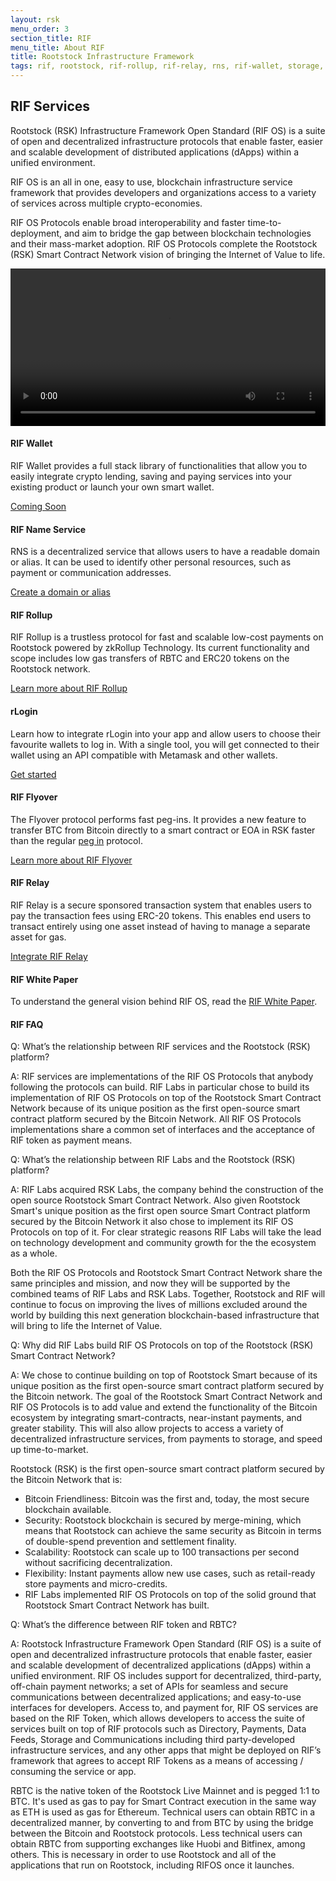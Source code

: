 ```yaml
---
layout: rsk
menu_order: 3
section_title: RIF
menu_title: About RIF
title: Rootstock Infrastructure Framework
tags: rif, rootstock, rif-rollup, rif-relay, rns, rif-wallet, storage, node, sdk, libraries, infrastructure, protocols, mvp, design, rbtc, defi, decentralized, quick-start, guides, tutorial, networks, dapps, tools, rsk, ethereum, smart-contracts, install, get-started, how-to, mainnet, testnet, contracts, wallets, web3, crypto
---
```


## RIF Services

Rootstock (RSK) Infrastructure Framework Open Standard (RIF OS) is a suite of open and decentralized infrastructure protocols that enable faster, easier and scalable development of distributed applications (dApps) within a unified environment.

RIF OS is an all in one, easy to use, blockchain infrastructure service framework that provides developers and organizations access to a variety of services across multiple crypto-economies.

RIF OS Protocols enable broad interoperability and faster time-to-deployment, and aim to bridge the gap between blockchain technologies and their mass-market adoption. RIF OS Protocols complete the Rootstock (RSK) Smart Contract Network vision of bringing the Internet of Value to life.

<div class="video-container">
  <video style="width: 100%" controls src="https://cdn.rifos.org/home_video.mp4"></video>
</div>

#### RIF Wallet

RIF Wallet provides a full stack library of functionalities that allow you to easily integrate crypto lending, saving and paying services into your existing product or launch your own smart wallet.

<div class="btn-container">
  <span></span>
    <a class="green" href="../rif/">Coming Soon</a>
</div>

#### RIF Name Service

RNS is a decentralized service that allows users to have a readable domain or alias. It can be used to identify other personal resources, such as payment or communication addresses.

<div class="btn-container">
  <span></span>
    <a class="green" href="../rif/rns/">Create a domain or alias</a>
</div>

#### RIF Rollup

RIF Rollup is a trustless protocol for fast and scalable low-cost payments on Rootstock powered by zkRollup Technology. Its current functionality and scope includes low gas transfers of RBTC and ERC20 tokens on the Rootstock network.

<div class="btn-container">
  <span></span>
    <a class="green" href="../rif/rollup">Learn more about RIF Rollup</a>
</div>

#### rLogin

Learn how to integrate rLogin into your app and allow users to choose their favourite wallets to log in. With a single tool, you will get connected to their wallet using an API compatible with Metamask and other wallets.

<div class="btn-container">
  <span></span>
    <a class="green" href="../rif/rlogin/">Get started</a>
</div>

#### RIF Flyover

The Flyover protocol performs fast peg-ins. It provides a new feature to transfer BTC from Bitcoin directly to a smart contract or EOA in RSK faster than the regular [peg in](../rsk/architecture/powpeg/) protocol.

<div class="btn-container">
  <span></span>
    <a class="green" href="../guides/flyover/">Learn more about RIF Flyover</a>
</div>

#### RIF Relay

RIF Relay is a secure sponsored transaction system that enables users to pay the transaction fees using ERC-20 tokens. This enables end users to transact entirely using one asset instead of having to manage a separate asset for gas.

<div class="btn-container">
  <span></span>
    <a class="green" href="../rif/relay/">Integrate RIF Relay</a>
</div>

#### RIF White Paper

To understand the general vision behind RIF OS, read the [RIF White Paper](https://rif.technology/static/add903ce229a6f45a606cd78b028cf9e/RIF-whitepaper-V2.pdf).

#### RIF FAQ

Q: What’s the relationship between RIF services and the Rootstock (RSK) platform?

A: RIF services are implementations of the RIF OS Protocols that anybody following the protocols can build. RIF Labs in particular chose to build its implementation of RIF OS Protocols on top of the Rootstock Smart Contract Network because of its unique position as the first open-source smart contract platform secured by the Bitcoin Network. All RIF OS Protocols implementations share a common set of interfaces and the acceptance of RIF token as payment means.

Q: What’s the relationship between RIF Labs and the Rootstock (RSK) platform?

A: RIF Labs acquired RSK Labs, the company behind the construction of the open source Rootstock Smart Contract Network. Also given Rootstock Smart's unique position as the first open source Smart Contract platform secured by the Bitcoin Network it also chose to implement its RIF OS Protocols on top of it. For clear strategic reasons RIF Labs will take the lead on technology development and community growth for the the ecosystem as a whole.

Both the RIF OS Protocols and Rootstock Smart Contract Network share the same principles and mission, and now they will be supported by the combined teams of RIF Labs and RSK Labs. Together, Rootstock and RIF will continue to focus on improving the lives of millions excluded around the world by building this next generation blockchain-based infrastructure that will bring to life the Internet of Value.

Q: Why did RIF Labs build RIF OS Protocols on top of the Rootstock (RSK) Smart Contract Network?

A: We chose to continue building on top of Rootstock Smart because of its unique position as the first open-source smart contract platform secured by the Bitcoin network. The goal of the Rootstock Smart Contract Network and RIF OS Protocols is to add value and extend the functionality of the Bitcoin ecosystem by integrating smart-contracts, near-instant payments, and greater stability. This will also allow projects to access a variety of decentralized infrastructure services, from payments to storage, and speed up time-to-market.

Rootstock (RSK) is the first open-source smart contract platform secured by the Bitcoin Network that is:

* Bitcoin Friendliness: Bitcoin was the first and, today, the most secure blockchain available.
* Security: Rootstock blockchain is secured by merge-mining, which means that Rootstock can achieve the same security as Bitcoin in terms of double-spend prevention and settlement finality.
* Scalability: Rootstock can scale up to 100 transactions per second without sacrificing decentralization.
* Flexibility: Instant payments allow new use cases, such as retail-ready store payments and micro-credits.
* RIF Labs implemented RIF OS Protocols on top of the solid ground that Rootstock Smart Contract Network has built.

Q: What’s the difference between RIF token and RBTC?

A: Rootstock Infrastructure Framework Open Standard (RIF OS) is a suite of open and decentralized infrastructure protocols that enable faster, easier and scalable development of decentralized applications (dApps) within a unified environment. RIF OS includes support for decentralized, third-party, off-chain payment networks; a set of APIs for seamless and secure communications between decentralized applications; and easy-to-use interfaces for developers. Access to, and payment for, RIF OS services are based on the RIF Token, which allows developers to access the suite of services built on top of RIF protocols such as Directory, Payments, Data Feeds, Storage and Communications including third party-developed infrastructure services, and any other apps that might be deployed on RIF’s framework that agrees to accept RIF Tokens as a means of accessing / consuming the service or app.

RBTC is the native token of the Rootstock Live Mainnet and is pegged 1:1 to BTC. It's used as gas to pay for Smart Contract execution in the same way as ETH is used as gas for Ethereum. Technical users can obtain RBTC in a decentralized manner, by converting to and from BTC by using the bridge between the Bitcoin and Rootstock protocols. Less technical users can obtain RBTC from supporting exchanges like Huobi and Bitfinex, among others. This is necessary in order to use Rootstock and all of the applications that run on Rootstock, including RIFOS once it launches.
